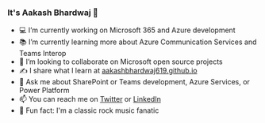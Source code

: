 ### It's Aakash Bhardwaj 👋

- 💻 I’m currently working on Microsoft 365 and Azure development
- 📚 I’m currently learning more about Azure Communication Services and Teams Interop
- 👯 I’m looking to collaborate on Microsoft open source projects
- ✍️ I share what I learn at [aakashbhardwaj619.github.io](https://aakashbhardwaj619.github.io/)
- 💬 Ask me about SharePoint or Teams development, Azure Services, or Power Platform
- 📫 You can reach me on [Twitter](https://twitter.com/aakash_316) or [LinkedIn](https://www.linkedin.com/in/aakashbhardwaj619/)
- 🎸 Fun fact: I'm a classic rock music fanatic
